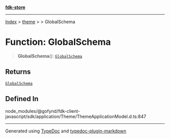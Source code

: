 [**fdk-store**](../../../README.md)
***

[Index](../../../API.md) > [theme](../../README.md) > [<internal>](../README.md) > GlobalSchema

# Function: GlobalSchema

> **GlobalSchema**(): [`GlobalSchema`](../type-aliases/type-alias.GlobalSchema.md)

## Returns

[`GlobalSchema`](../type-aliases/type-alias.GlobalSchema.md)

## Defined In

node\_modules/@gofynd/fdk-client-javascript/sdk/application/Theme/ThemeApplicationModel.d.ts:847

***
Generated using [TypeDoc](https://typedoc.org/) and [typedoc-plugin-markdown](https://www.npmjs.com/package/typedoc-plugin-markdown)
